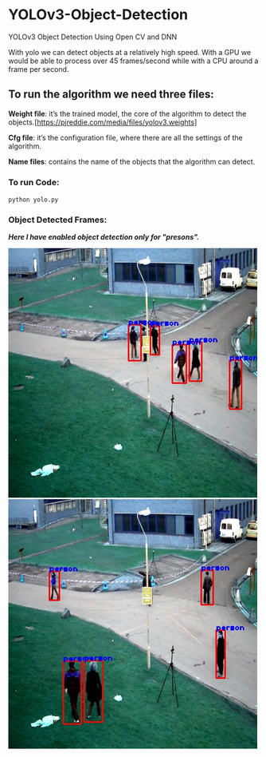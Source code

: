 # YOLOv3-Object-Detection
YOLOv3 Object Detection Using Open CV and DNN

With yolo we can detect objects at a relatively high speed. With a GPU we would be able to process over 45 frames/second while with a CPU around a frame per second.

## To run the algorithm we need three files:

  **Weight file**: it’s the trained model, the core of the algorithm to detect the objects.[https://pjreddie.com/media/files/yolov3.weights]

  **Cfg file**: it’s the configuration file, where there are all the settings of the algorithm.

  **Name files**: contains the name of the objects that the algorithm can detect.
  
### To run Code:
```
python yolo.py
```
### Object Detected Frames:

 ***Here I have enabled object detection only for "presons".*** 

![1](Frames/0.jpg) 
![2](Frames/10.jpg)
